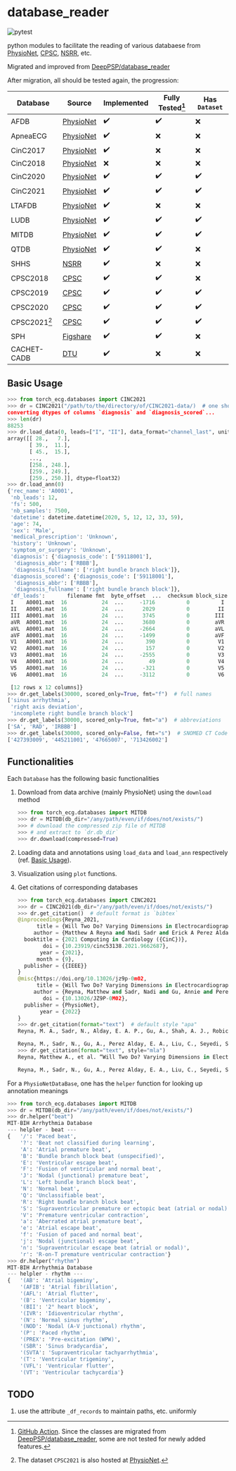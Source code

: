 # database_reader

![pytest](https://github.com/DeepPSP/torch_ecg/actions/workflows/test-databases.yml/badge.svg?branch=dev-databases)

python modules to facilitate the reading of various databaese from [PhysioNet](https://physionet.org/), [CPSC](http://www.icbeb.org/#), [NSRR](https://sleepdata.org/), etc.

Migrated and improved from [DeepPSP/database_reader](https://github.com/DeepPSP/database_reader)

After migration, all should be tested again, the progression:

| Database      | Source                                                           | Implemented        | Fully Tested[^1]   | Has `Dataset`      |
| ------------- | ---------------------------------------------------------------- | ------------------ | ------------------ | ------------------ |
| AFDB          | [PhysioNet](https://physionet.org/content/afdb/1.0.0/)           | :heavy_check_mark: | :heavy_check_mark: | :x:                |
| ApneaECG      | [PhysioNet](https://physionet.org/content/apnea-ecg/1.0.0/)      | :heavy_check_mark: | :x:                | :x:                |
| CinC2017      | [PhysioNet](https://physionet.org/content/challenge-2017/1.0.0/) | :heavy_check_mark: | :x:                | :x:                |
| CinC2018      | [PhysioNet](https://physionet.org/content/challenge-2018/1.0.0/) | :x:                | :x:                | :x:                |
| CinC2020      | [PhysioNet](https://physionet.org/content/challenge-2020/1.0.1/) | :heavy_check_mark: | :heavy_check_mark: | :heavy_check_mark: |
| CinC2021      | [PhysioNet](https://physionet.org/content/challenge-2021/1.0.2/) | :heavy_check_mark: | :heavy_check_mark: | :heavy_check_mark: |
| LTAFDB        | [PhysioNet](https://physionet.org/content/ltafdb/1.0.0/)         | :heavy_check_mark: | :x:                | :x:                |
| LUDB          | [PhysioNet](https://physionet.org/content/ludb/1.0.1/)           | :heavy_check_mark: | :heavy_check_mark: | :heavy_check_mark: |
| MITDB         | [PhysioNet](https://physionet.org/content/mitdb/1.0.0/)          | :heavy_check_mark: | :heavy_check_mark: | :heavy_check_mark: |
| QTDB          | [PhysioNet](https://physionet.org/content/qtdb/1.0.0/)           | :heavy_check_mark: | :heavy_check_mark: | :x:                |
| SHHS          | [NSRR](https://sleepdata.org/datasets/shhs)                      | :heavy_check_mark: | :x:                | :x:                |
| CPSC2018      | [CPSC](http://2018.icbeb.org/Challenge.html)                     | :heavy_check_mark: | :heavy_check_mark: | :x:                |
| CPSC2019      | [CPSC](http://2019.icbeb.org/Challenge.html)                     | :heavy_check_mark: | :heavy_check_mark: | :heavy_check_mark: |
| CPSC2020      | [CPSC](http://2020.icbeb.org/CSPC2020)                           | :heavy_check_mark: | :heavy_check_mark: | :heavy_check_mark: |
| CPSC2021[^2]  | [CPSC](http://2021.icbeb.org/CPSC2021)                           | :heavy_check_mark: | :heavy_check_mark: | :heavy_check_mark: |
| SPH           | [Figshare](https://doi.org/10.6084/m9.figshare.c.5779802.v1)     | :heavy_check_mark: | :heavy_check_mark: | :x:                |
| CACHET-CADB   | [DTU](https://data.dtu.dk/articles/dataset/CACHET-CADB/14547264) | :heavy_check_mark: | :x:                | :x:                |

[^1]: [GitHub Action](https://github.com/DeepPSP/torch_ecg/actions/workflows/test-databases.yml). Since the classes are migrated from [DeepPSP/database_reader](https://github.com/DeepPSP/database_reader), some are not tested for newly added features.
[^2]: The dataset `CPSC2021` is also hosted at [PhysioNet](https://www.physionet.org/content/cpsc2021/1.0.0/).

## Basic Usage

```python
>>> from torch_ecg.databases import CINC2021
>>> dr = CINC2021("/path/to/the/directory/of/CINC2021-data/)  # one should call `dr.download()` if not downloaded yet
converting dtypes of columns `diagnosis` and `diagnosis_scored`...
>>> len(dr)
88253
>>> dr.load_data(0, leads=["I", "II"], data_format="channel_last", units="uv")
array([[ 28.,   7.],
       [ 39.,  11.],
       [ 45.,  15.],
       ...,
       [258., 248.],
       [259., 249.],
       [259., 250.]], dtype=float32)
>>> dr.load_ann(0)
{'rec_name': 'A0001',
 'nb_leads': 12,
 'fs': 500,
 'nb_samples': 7500,
 'datetime': datetime.datetime(2020, 5, 12, 12, 33, 59),
 'age': 74,
 'sex': 'Male',
 'medical_prescription': 'Unknown',
 'history': 'Unknown',
 'symptom_or_surgery': 'Unknown',
 'diagnosis': {'diagnosis_code': ['59118001'],
  'diagnosis_abbr': ['RBBB'],
  'diagnosis_fullname': ['right bundle branch block']},
 'diagnosis_scored': {'diagnosis_code': ['59118001'],
  'diagnosis_abbr': ['RBBB'],
  'diagnosis_fullname': ['right bundle branch block']},
 'df_leads':       filename fmt  byte_offset  ...  checksum block_size  lead_name
 I    A0001.mat  16           24  ...     -1716          0          I
 II   A0001.mat  16           24  ...      2029          0         II
 III  A0001.mat  16           24  ...      3745          0        III
 aVR  A0001.mat  16           24  ...      3680          0        aVR
 aVL  A0001.mat  16           24  ...     -2664          0        aVL
 aVF  A0001.mat  16           24  ...     -1499          0        aVF
 V1   A0001.mat  16           24  ...       390          0         V1
 V2   A0001.mat  16           24  ...       157          0         V2
 V3   A0001.mat  16           24  ...     -2555          0         V3
 V4   A0001.mat  16           24  ...        49          0         V4
 V5   A0001.mat  16           24  ...      -321          0         V5
 V6   A0001.mat  16           24  ...     -3112          0         V6

 [12 rows x 12 columns]}
>>> dr.get_labels(30000, scored_only=True, fmt="f")  # full names
['sinus arrhythmia',
 'right axis deviation',
 'incomplete right bundle branch block']
>>> dr.get_labels(30000, scored_only=True, fmt="a")  # abbreviations
['SA', 'RAD', 'IRBBB']
>>> dr.get_labels(30000, scored_only=False, fmt="s")  # SNOMED CT Code
['427393009', '445211001', '47665007', '713426002']
```

## Functionalities

Each `Database` has the following basic functionalities

1. Download from data archive (mainly PhysioNet) using the `download` method

    ```python
    >>> from torch_ecg.databases import MITDB
    >>> dr = MITDB(db_dir="/any/path/even/if/does/not/exists/")
    >>> # download the compressed zip file of MITDB
    >>> # and extract to `dr.db_dir`
    >>> dr.download(compressed=True)
    ```

2. Loading data and annotations using `load_data` and `load_ann` respectively (ref. [Basic Usage](#basic-usage)).

3. Visualization using `plot` functions.

4. Get citations of corresponding databases

    ```python
    >>> from torch_ecg.databases import CINC2021
    >>> dr = CINC2021(db_dir="/any/path/even/if/does/not/exists/")
    >>> dr.get_citation()  # default format is `bibtex`
    @inproceedings{Reyna_2021,
          title = {Will Two Do? Varying Dimensions in Electrocardiography: The {PhysioNet}/Computing in Cardiology Challenge 2021},
         author = {Matthew A Reyna and Nadi Sadr and Erick A Perez Alday and Annie Gu and Amit J Shah and Chad Robichaux and Ali Bahrami Rad and Andoni Elola and Salman Seyedi and Sardar Ansari and Hamid Ghanbari and Qiao Li and Ashish Sharma and Gari D Clifford},
      booktitle = {2021 Computing in Cardiology ({CinC})},
            doi = {10.23919/cinc53138.2021.9662687},
           year = {2021},
          month = {9},
      publisher = {{IEEE}}
    }
    @misc{https://doi.org/10.13026/jz9p-0m02,
          title = {Will Two Do? Varying Dimensions in Electrocardiography: The PhysioNet/Computing in Cardiology Challenge 2021},
         author = {Reyna, Matthew and Sadr, Nadi and Gu, Annie and Perez Alday, Erick Andres and Liu, Chengyu and Seyedi, Salman and Shah, Amit and Clifford, Gari D.},
            doi = {10.13026/JZ9P-0M02},
      publisher = {PhysioNet},
           year = {2022}
    }
    >>> dr.get_citation(format="text")  # default style "apa"
    Reyna, M. A., Sadr, N., Alday, E. A. P., Gu, A., Shah, A. J., Robichaux, C., Rad, A. B., Elola, A., Seyedi, S., Ansari, S., Ghanbari, H., Li, Q., Sharma, A., & Clifford, G. D. (2021). Will Two Do? Varying Dimensions in Electrocardiography: The PhysioNet/Computing in Cardiology Challenge 2021. 2021 Computing in Cardiology (CinC). https://doi.org/10.23919/cinc53138.2021.9662687

    Reyna, M., Sadr, N., Gu, A., Perez Alday, E. A., Liu, C., Seyedi, S., Shah, A., &amp; Clifford, G. D. (2022). <i>Will Two Do? Varying Dimensions in Electrocardiography: The PhysioNet/Computing in Cardiology Challenge 2021</i> (Version 1.0.2) [Data set]. PhysioNet. https://doi.org/10.13026/JZ9P-0M02
    >>> dr.get_citation(format="text", style="mla")
    Reyna, Matthew A., et al. “Will Two Do? Varying Dimensions in Electrocardiography: The PhysioNet/Computing in Cardiology Challenge 2021.” 2021 Computing in Cardiology (CinC), Sept. 2021. Crossref, https://doi.org/10.23919/cinc53138.2021.9662687.

    Reyna, M., Sadr, N., Gu, A., Perez Alday, E. A., Liu, C., Seyedi, S., Shah, A., &amp; Clifford, G. D. (2022). <i>Will Two Do? Varying Dimensions in Electrocardiography: The PhysioNet/Computing in Cardiology Challenge 2021</i> (Version 1.0.2) [Data set]. PhysioNet. https://doi.org/10.13026/JZ9P-0M02
    ```

For a `PhysioNetDataBase`, one has the `helper` function for looking up annotation meanings

```python
>>> from torch_ecg.databases import MITDB
>>> dr = MITDB(db_dir="/any/path/even/if/does/not/exists/")
>>> dr.helper("beat")
MIT-BIH Arrhythmia Database
--- helpler - beat ---
{   '/': 'Paced beat',
    '?': 'Beat not classified during learning',
    'A': 'Atrial premature beat',
    'B': 'Bundle branch block beat (unspecified)',
    'E': 'Ventricular escape beat',
    'F': 'Fusion of ventricular and normal beat',
    'J': 'Nodal (junctional) premature beat',
    'L': 'Left bundle branch block beat',
    'N': 'Normal beat',
    'Q': 'Unclassifiable beat',
    'R': 'Right bundle branch block beat',
    'S': 'Supraventricular premature or ectopic beat (atrial or nodal)',
    'V': 'Premature ventricular contraction',
    'a': 'Aberrated atrial premature beat',
    'e': 'Atrial escape beat',
    'f': 'Fusion of paced and normal beat',
    'j': 'Nodal (junctional) escape beat',
    'n': 'Supraventricular escape beat (atrial or nodal)',
    'r': 'R-on-T premature ventricular contraction'}
>>> dr.helper("rhythm")
MIT-BIH Arrhythmia Database
--- helpler - rhythm ---
{   '(AB': 'Atrial bigeminy',
    '(AFIB': 'Atrial fibrillation',
    '(AFL': 'Atrial flutter',
    '(B': 'Ventricular bigeminy',
    '(BII': '2° heart block',
    '(IVR': 'Idioventricular rhythm',
    '(N': 'Normal sinus rhythm',
    '(NOD': 'Nodal (A-V junctional) rhythm',
    '(P': 'Paced rhythm',
    '(PREX': 'Pre-excitation (WPW)',
    '(SBR': 'Sinus bradycardia',
    '(SVTA': 'Supraventricular tachyarrhythmia',
    '(T': 'Ventricular trigeminy',
    '(VFL': 'Ventricular flutter',
    '(VT': 'Ventricular tachycardia'}
```

## TODO

1. use the attribute `_df_records` to maintain paths, etc. uniformly
